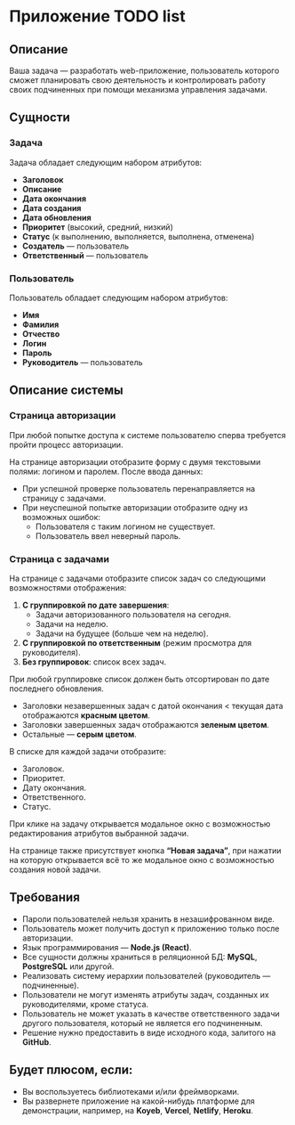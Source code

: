 # Приложение TODO list

## Описание

Ваша задача — разработать web-приложение, пользователь которого сможет планировать свою деятельность и контролировать работу своих подчиненных при помощи механизма управления задачами.

## Сущности

### Задача
Задача обладает следующим набором атрибутов:
- **Заголовок**
- **Описание**
- **Дата окончания**
- **Дата создания**
- **Дата обновления**
- **Приоритет** (высокий, средний, низкий)
- **Статус** (к выполнению, выполняется, выполнена, отменена)
- **Создатель** — пользователь
- **Ответственный** — пользователь

### Пользователь
Пользователь обладает следующим набором атрибутов:
- **Имя**
- **Фамилия**
- **Отчество**
- **Логин**
- **Пароль**
- **Руководитель** — пользователь

## Описание системы

### Страница авторизации
При любой попытке доступа к системе пользователю сперва требуется пройти процесс авторизации.

На странице авторизации отобразите форму с двумя текстовыми полями: логином и паролем. После ввода данных:
- При успешной проверке пользователь перенаправляется на страницу с задачами.
- При неуспешной попытке авторизации отобразите одну из возможных ошибок:
  - Пользователя с таким логином не существует.
  - Пользователь ввел неверный пароль.

### Страница с задачами
На странице с задачами отобразите список задач со следующими возможностями отображения:
1. **С группировкой по дате завершения**:
   - Задачи авторизованного пользователя на сегодня.
   - Задачи на неделю.
   - Задачи на будущее (больше чем на неделю).
2. **С группировкой по ответственным** (режим просмотра для руководителя).
3. **Без группировок**: список всех задач.

При любой группировке список должен быть отсортирован по дате последнего обновления.

- Заголовки незавершенных задач с датой окончания < текущая дата отображаются **красным цветом**.
- Заголовки завершенных задач отображаются **зеленым цветом**.
- Остальные — **серым цветом**.

В списке для каждой задачи отобразите:
- Заголовок.
- Приоритет.
- Дату окончания.
- Ответственного.
- Статус.

При клике на задачу открывается модальное окно с возможностью редактирования атрибутов выбранной задачи.

На странице также присутствует кнопка **“Новая задача”**, при нажатии на которую открывается всё то же модальное окно с возможностью создания новой задачи.

## Требования
- Пароли пользователей нельзя хранить в незашифрованном виде.
- Пользователь может получить доступ к приложению только после авторизации.
- Язык программирования — **Node.js (React)**.
- Все сущности должны храниться в реляционной БД: **MySQL**, **PostgreSQL** или другой.
- Реализовать систему иерархии пользователей (руководитель — подчиненные).
- Пользователи не могут изменять атрибуты задач, созданных их руководителями, кроме статуса.
- Пользователь не может указать в качестве ответственного задачи другого пользователя, который не является его подчиненным.
- Решение нужно предоставить в виде исходного кода, залитого на **GitHub**.

## Будет плюсом, если:
- Вы воспользуетесь библиотеками и/или фреймворками.
- Вы развернете приложение на какой-нибудь платформе для демонстрации, например, на **Koyeb**, **Vercel**, **Netlify**, **Heroku**.